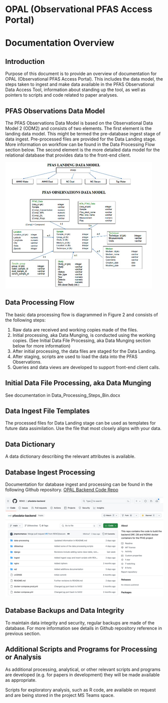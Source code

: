 # OPAL (Observational PFAS Access Portal)
# Documentation Overview

## Introduction
Purpose of this document is to provide an overview of documentation for OPAL (Observational PFAS Access Portal). This includes the data model, the steps taken to ingest and make data available in the PFAS Observational Data Access Tool, information about standing up the tool, as well as pointers to scripts and code related to paper analyses.

## PFAS Observations Data Model
The PFAS Observations Data Model is based on the Observational Data Model 2 (ODM2) and consists of two elements.  The first element is the landing data model.  This might be termed the pre-database ingest stage of data ingest.  Pre-processed files are provided for the Data Landing stage. More information on workflow can be found in the Data Processing Flow section below. The second element is the more detailed data model for the relational database that provides data to the front-end client.

![PFAS Observations Data Model](images/pfasobsdatamodelv4.jpg)

## Data Processing Flow
The basic data processing flow is diagrammed in Figure 2 and consists of the following steps:
1.	Raw data are received and working copies made of the files.
2.	Initial processing, aka Data Munging, is conducted using the working copies. (See Initial Data File Processing, aka Data Munging section below for more information)
3.	After initial processing, the data files are staged for the Data Landing.
4.	After staging, scripts are used to load the data into the PFAS Observations.
5.	Queries and data views are developed to support front-end client calls.

## Initial Data File Processing, aka Data Munging
See documentation in Data_Processing_Steps_Bin.docx

## Data Ingest File Templates
The processed files for Data Landing stage can be used as templates for future data assimilation. Use the file that most closely aligns with your data. 
## Data Dictionary
A data dictionary describing the relevant attributes is available.

## Database Ingest Processing
Documentation for database ingest and processing can be found in the following Github repository. 
[OPAL Backend Code Repo](https://github.com/RENCI/pfasdata-backend) 

![OPAL Backend Repo](images/opalbackendrepo.jpg)

## Database Backups and Data Integrity
To maintain data integrity and security, regular backups are made of the database. For more information see details in Github repository reference in previous section.

## Additional Scripts and Programs for Processing or Analysis

As additional processing, analytical, or other relevant scripts and programs are developed (e.g. for papers in development) they will be made available as appropriate.

Scripts for exploratory analysis, such as R code, are available on request and are being stored in the project MS Teams space.

